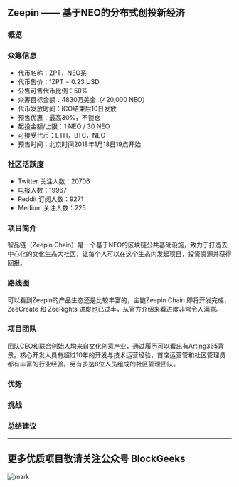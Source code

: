 ## Zeepin —— 基于NEO的分布式创投新经济

### 概览



### 众筹信息

* 代币名称：ZPT，NEO系
* 代币售价：1ZPT = 0.23 USD
* 公售可售代币比例：50%
* 众筹目标金额：4830万美金（420,000 NEO）
* 代币发放时间：ICO结束后10日发放
* 预售优惠：最高30%，不锁仓
* 起投金额/上限：1 NEO / 30 NEO
* 可接受代币：ETH，BTC，NEO
* 预售时间：北京时间2018年1月18日19点开始

### 社区活跃度

* Twitter 关注人数：20706
* 电报人数：19967
* Reddit 订阅人数：9271
* Medium 关注人数：225

### 项目简介

智品链（Zeepin Chain）是一个基于NEO的区块链公共基础设施，致力于打造去中心化的文化生态大社区，让每个人可以在这个生态内发起项目，投资资源并获得回报。

### 路线图

可以看到Zeepin的产品生态还是比较丰富的，主链Zeepin Chain 即将开发完成，ZeeCreate 和 ZeeRights 进度也已过半，从官方介绍来看进度非常令人满意。

### 项目团队

团队CEO和联合创始人均来自文化创意产业，通过履历可以看出有Arting365背景。核心开发人员有超过10年的开发与技术运营经验，首席运营管和社区管理员都有丰富的行业经验。另有多达8位人员组成的社区管理团队。

### 优势

### 挑战

### 总结建议

***

## 更多优质项目敬请关注公众号 BlockGeeks

![mark](http://p1z55pj7o.bkt.clouddn.com/ico/180103/2dIdaf1Bjf.jpg)